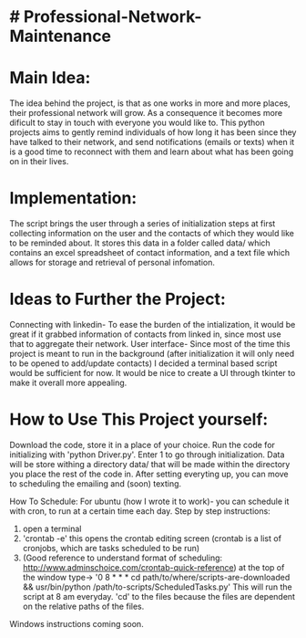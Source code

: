 # # Professional-Network-Maintenance

# Main Idea:

The idea behind the project, is that as one works in more and more places, their professional network will grow. As a consequence it becomes more dificult to stay in touch with everyone you would like to. This python projects aims to gently remind individuals of how long it has been since they have talked to their network, and send notifications (emails or texts) when it is a good time to reconnect with them and learn about what has been going on in their lives.

# Implementation:

The script brings the user through a series of initialization steps at first collecting information on the user and the contacts of which they would like to be reminded about. It stores this data in a folder called data/ which contains an excel spreadsheet of contact information, and a text file which allows for storage and retrieval of personal infomation. 

# Ideas to Further the Project:

Connecting with linkedin-
To ease the burden of the intialization, it would be great if it grabbed information of contacts from linked in, since most use that to aggregate their network.
User interface-
Since most of the time this project is meant to run in the background (after initialization it will only need to be opened to add/update contacts) I decided a terminal based script would be sufficient for now. It would be nice to create a UI through tkinter to make it overall more appealing.

# How to Use This Project yourself:

Download the code, store it in a place of your choice. Run the code for initializing with 'python Driver.py'. Enter 1 to go through initialization. Data will be store withing a directory data/ that will be made within the directory you place the rest of the code in. After setting everyting up, you can move to scheduling the emailing and (soon) texting.

How To Schedule:
For ubuntu (how I wrote it to work)- you can schedule it with cron, to run at a certain time each day. 
Step by step instructions:
1) open a terminal
2) 'crontab -e' this opens the crontab editing screen (crontab is a list of cronjobs, which are tasks scheduled to be run)
3) (Good reference to understand format of scheduling: http://www.adminschoice.com/crontab-quick-reference)
at the top of the window type->
'0 8 * * * cd path/to/where/scripts-are-downloaded && usr/bin/python /path/to-scripts/ScheduledTasks.py'
This will run the script at 8 am everyday. 'cd' to the files because the files are dependent on the relative paths of the files.

Windows instructions coming soon.
